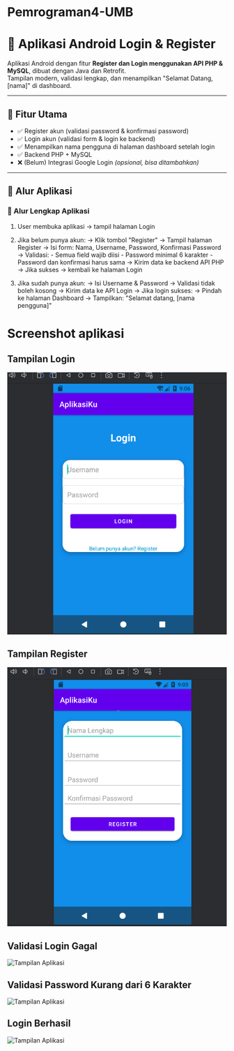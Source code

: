 # Pemrograman4-UMB

# 📱 Aplikasi Android Login & Register

Aplikasi Android dengan fitur **Register dan Login menggunakan API PHP & MySQL**, dibuat dengan Java dan Retrofit.  
Tampilan modern, validasi lengkap, dan menampilkan "Selamat Datang, [nama]" di dashboard.

---

## 🚀 Fitur Utama

- ✅ Register akun (validasi password & konfirmasi password)
- ✅ Login akun (validasi form & login ke backend)
- ✅ Menampilkan nama pengguna di halaman dashboard setelah login
- ✅ Backend PHP + MySQL
- ❌ (Belum) Integrasi Google Login *(opsional, bisa ditambahkan)*

---

## 🧩 Alur Aplikasi

### 🔁 Alur Lengkap Aplikasi

1. User membuka aplikasi → tampil halaman Login

2. Jika belum punya akun:
   → Klik tombol "Register"
   → Tampil halaman Register
   → Isi form: Nama, Username, Password, Konfirmasi Password
   → Validasi:
       - Semua field wajib diisi
       - Password minimal 6 karakter
       - Password dan konfirmasi harus sama
   → Kirim data ke backend API PHP
   → Jika sukses → kembali ke halaman Login

3. Jika sudah punya akun:
   → Isi Username & Password
   → Validasi tidak boleh kosong
   → Kirim data ke API Login
   → Jika login sukses:
       → Pindah ke halaman Dashboard
       → Tampilkan: "Selamat datang, [nama pengguna]"


# Screenshot aplikasi

## Tampilan Login

![Tampilan Aplikasi](screenshot/Screenshot%202025-05-23%20090637.png)

## Tampilan Register

![Tampilan Aplikasi](screenshot/Screenshot%202025-05-23%20090334.png)

## Validasi Login Gagal

![Tampilan Aplikasi](screenshot/Screenshot_2025-05-22_225124.png)

## Validasi Password Kurang dari 6 Karakter

![Tampilan Aplikasi](screenshot/Screenshot_2025-05-22_230402.png)

## Login Berhasil

![Tampilan Aplikasi](screenshot/Screenshot_2025-05-22_230510.png)





